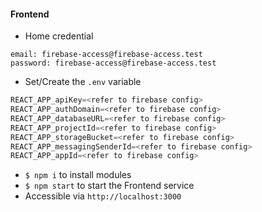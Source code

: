 #### Frontend

- Home credential
```
email: firebase-access@firebase-access.test
password: firebase-access@firebase-access.test
```

- Set/Create the `.env` variable 

```javascript
REACT_APP_apiKey=<refer to firebase config>
REACT_APP_authDomain=<refer to firebase config>
REACT_APP_databaseURL=<refer to firebase config>
REACT_APP_projectId=<refer to firebase config>
REACT_APP_storageBucket=<refer to firebase config>
REACT_APP_messagingSenderId=<refer to firebase config>
REACT_APP_appId=<refer to firebase config>
```
- `$ npm i` to install modules
- `$ npm start` to start the Frontend service
- Accessible via `http://localhost:3000`